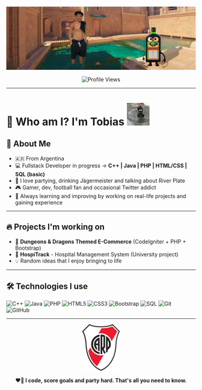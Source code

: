<p align="center">
  <img src="banner.png" alt="@33Tobias Banner" width="1000"/>
</p>

<p align="center">
  <img src="https://komarev.com/ghpvc/?username=33Tobias&color=red" alt="Profile Views"/>
</p>

---

<h1>👋 Who am I? I'm Tobias   <img src="jager.gif" alt="Jager Mini" width="60"/></h1>

## 🚀 About Me

- 🇦🇷 From Argentina
- 💻 Fullstack Developer in progress → **C++ | Java | PHP | HTML/CSS | SQL (basic)**
- 🎉 I love partying, drinking Jägermeister and talking about River Plate
- 🎮 Gamer, dev, football fan and occasional Twitter addict
- 🧠 Always learning and improving by working on real-life projects and gaining experience

---

## 🔥 Projects I'm working on

- 🛒 **Dungeons & Dragons Themed E-Commerce** (CodeIgniter + PHP + Bootstrap)
- 🏥 **HospiTrack** - Hospital Management System (University project)
- 💡 Random ideas that I enjoy bringing to life

---

## 🛠️ Technologies I use

![C++](https://img.shields.io/badge/C++-00599C?style=for-the-badge&logo=cplusplus&logoColor=white)
![Java](https://img.shields.io/badge/Java-ED8B00?style=for-the-badge&logo=java&logoColor=white)
![PHP](https://img.shields.io/badge/PHP-777BB4?style=for-the-badge&logo=php&logoColor=white)
![HTML5](https://img.shields.io/badge/HTML5-E34F26?style=for-the-badge&logo=html5&logoColor=white)
![CSS3](https://img.shields.io/badge/CSS3-1572B6?style=for-the-badge&logo=css3&logoColor=white)
![Bootstrap](https://img.shields.io/badge/Bootstrap-563D7C?style=for-the-badge&logo=bootstrap&logoColor=white)
![SQL](https://img.shields.io/badge/SQL-4479A1?style=for-the-badge&logo=mysql&logoColor=white)
![Git](https://img.shields.io/badge/Git-F05032?style=for-the-badge&logo=git&logoColor=white)
![GitHub](https://img.shields.io/badge/GitHub-181717?style=for-the-badge&logo=github&logoColor=white)

---

<p align="center">
  <img src="river.png" alt="River Plate Logo" width="100"/>
</p>

<p align="center"><b>❤️🐔 I code, score goals and party hard. That's all you need to know.</b></p>

<!---
33Tobias/Profile is a special repo because its README.md is shown on my profile.
--->
